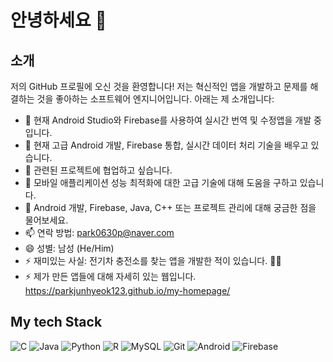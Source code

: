 

  <h1>안녕하세요 👋</h1>

  <div class="section">
    <h2>소개</h2>
    <p>저의 GitHub 프로필에 오신 것을 환영합니다! 저는 혁신적인 앱을 개발하고 문제를 해결하는 것을 좋아하는 소프트웨어 엔지니어입니다. 아래는 제 소개입니다:</p>
    <ul>
      <li>🔭 현재 Android Studio와 Firebase를 사용하여 실시간 번역 및 수정앱을 개발 중입니다.</li>
      <li>🌱 현재 고급 Android 개발, Firebase 통합, 실시간 데이터 처리 기술을 배우고 있습니다.</li>
      <li>👯 관련된 프로젝트에 협업하고 싶습니다.</li>
      <li>🤔 모바일 애플리케이션 성능 최적화에 대한 고급 기술에 대해 도움을 구하고 있습니다.</li>
      <li>💬 Android 개발, Firebase, Java, C++ 또는 프로젝트 관리에 대해 궁금한 점을 물어보세요.</li>
      <li class="contact-info">📫 연락 방법: <a href="mailto:park0630p@naver.com">park0630p@naver.com</a></li>
      <li>😄 성별: 남성 (He/Him)</li>
      <li>⚡ 재미있는 사실: 전기차 충전소를 찾는 앱을 개발한 적이 있습니다. 🚗🔌</li>
      <li>⚡ 제가 만든 앱들에 대해 자세히 있는 웹입니다. <a href="https://parkjunhyeok123.github.io/my-homepage/">https://parkjunhyeok123.github.io/my-homepage/</a> </li>
    </ul>
  </div>


<h2> My tech Stack </h2>

![C](https://img.shields.io/badge/-C-00599C?style=for-the-badge&logo=c&logoColor=ffffff)
![Java](https://img.shields.io/badge/-Java-007396?style=for-the-badge&logo=java&logoColor=ffffff)
![Python](https://img.shields.io/badge/-Python-3776AB?style=for-the-badge&logo=python&logoColor=ffffff)
![R](https://img.shields.io/badge/-R-276DC3?style=for-the-badge&logo=r&logoColor=ffffff)
![MySQL](https://img.shields.io/badge/-MySQL-4479A1?style=for-the-badge&logo=mysql&logoColor=ffffff)
![Git](https://img.shields.io/badge/-Git-F05032?style=for-the-badge&logo=git&logoColor=ffffff)
![Android](https://img.shields.io/badge/-Android-3DDC84?style=for-the-badge&logo=android&logoColor=ffffff)
![Firebase](https://img.shields.io/badge/-Firebase-FFCA28?style=for-the-badge&logo=firebase&logoColor=ffffff)
